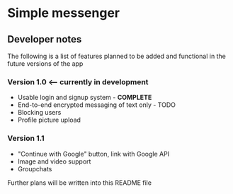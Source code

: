 # Simple messenger

## Developer notes

The following is a list of features planned to be added and functional in the future versions of the app


### Version 1.0 <-- currently in development

- Usable login and signup system - <b>COMPLETE</b>
- End-to-end encrypted messaging of text only - TODO
- Blocking users
- Profile picture upload


### Version 1.1

- "Continue with Google" button, link with Google API
- Image and video support
- Groupchats


Further plans will be written into this README file